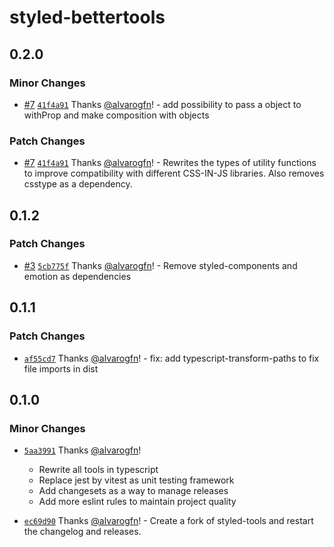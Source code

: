 # styled-bettertools

## 0.2.0

### Minor Changes

- [#7](https://github.com/alvarogfn/styled-bettertools/pull/7) [`41f4a91`](https://github.com/alvarogfn/styled-bettertools/commit/41f4a9108b3bf9a95b0e34b23b5100181e00b371) Thanks [@alvarogfn](https://github.com/alvarogfn)! - add possibility to pass a object to withProp and make composition with objects

### Patch Changes

- [#7](https://github.com/alvarogfn/styled-bettertools/pull/7) [`41f4a91`](https://github.com/alvarogfn/styled-bettertools/commit/41f4a9108b3bf9a95b0e34b23b5100181e00b371) Thanks [@alvarogfn](https://github.com/alvarogfn)! - Rewrites the types of utility functions to improve compatibility with different CSS-IN-JS libraries. Also removes csstype as a dependency.

## 0.1.2

### Patch Changes

- [#3](https://github.com/alvarogfn/styled-bettertools/pull/3) [`5cb775f`](https://github.com/alvarogfn/styled-bettertools/commit/5cb775f102ba8c2d80140f8114c9c9c68433aef0) Thanks [@alvarogfn](https://github.com/alvarogfn)! - Remove styled-components and emotion as dependencies

## 0.1.1

### Patch Changes

- [`af55cd7`](https://github.com/alvarogfn/styled-bettertools/commit/af55cd70715ff4b3017bf03ff004123cbafc65e2) Thanks [@alvarogfn](https://github.com/alvarogfn)! - fix: add typescript-transform-paths to fix file imports in dist

## 0.1.0

### Minor Changes

- [`5aa3991`](https://github.com/alvarogfn/styled-bettertools/commit/5aa39913c4fefb6c45451a4ddb2b4dcc4b38ec49)
  Thanks [@alvarogfn](https://github.com/alvarogfn)!

  - Rewrite all tools in typescript
  - Replace jest by vitest as unit testing framework
  - Add changesets as a way to manage releases
  - Add more eslint rules to maintain project quality

- [`ec69d90`](https://github.com/alvarogfn/styled-bettertools/commit/ec69d9009b8064d5229f1d9d61f33729485d176f) Thanks [@alvarogfn](https://github.com/alvarogfn)! - Create a fork of styled-tools and restart the changelog and releases.
